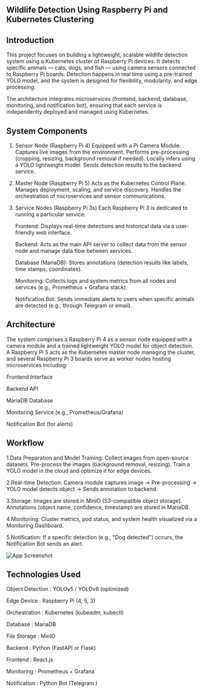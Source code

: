 
## Wildlife Detection Using Raspberry Pi and Kubernetes Clustering

## Introduction
This project focuses on building a lightweight, scalable wildlife detection system using a Kubernetes cluster of Raspberry Pi devices. It detects specific animals — cats, dogs, and fish — using camera sensors connected to Raspberry Pi boards. Detection happens in real time using a pre-trained YOLO model, and the system is designed for flexibility, modularity, and edge processing.

The architecture integrates microservices (frontend, backend, database, monitoring, and notification bot), ensuring that each service is independently deployed and managed using Kubernetes.


##  System Components
1. Sensor Node (Raspberry Pi 4)
    Equipped with a Pi Camera Module.
    Captures live images from the environment.
    Performs pre-processing (cropping, resizing, background removal if needed).
    Locally infers using a YOLO lightweight model.
    Sends detection results to the backend service.

2. Master Node (Raspberry Pi 5)
    Acts as the Kubernetes Control Plane.
    Manages deployment, scaling, and service discovery.
    Handles the orchestration of microservices and sensor communications.

3. Service Nodes (Raspberry Pi 3s)
    Each Raspberry Pi 3 is dedicated to running a particular service:
    
    Frontend: Displays real-time detections and historical data via a user-friendly web interface.
    
    Backend: Acts as the main API server to collect data from the sensor node and manage data flow between services.
    
    Database (MariaDB): Stores annotations (detection results like labels, time stamps, coordinates).
    
    Monitoring: Collects logs and system metrics from all nodes and services (e.g., Prometheus + Grafana stack).
    
    Notification Bot: Sends immediate alerts to users when specific animals are detected (e.g., through Telegram or email).
## Architecture
The system comprises a Raspberry Pi 4 as a sensor node equipped with a camera module and a trained lightweight YOLO model for object detection. A Raspberry Pi 5 acts as the Kubernetes master node managing the cluster, and several Raspberry Pi 3 boards serve as worker nodes hosting microservices including:

Frontend Interface

Backend API

MariaDB Database

Monitoring Service (e.g., Prometheus/Grafana)

Notification Bot (for alerts)
## Workflow
1.Data Preparation and Model Training:
    Collect images from open-source datasets.
    Pre-process the images (background removal, resizing).
    Train a YOLO model in the cloud and optimize it for edge devices.

2.Real-time Detection:
    Camera module captures image → Pre-processing → YOLO model detects object → Sends annotation to backend.

3.Storage:
    Images are stored in MinIO (S3-compatible object storage).
    Annotations (object name, confidence, timestamp) are stored in MariaDB.

4.Monitoring:
    Cluster metrics, pod status, and system health visualized via a Monitoring Dashboard.

5.Notification:
    If a specific detection (e.g., "Dog detected") occurs, the Notification Bot sends an alert.
    
![App Screenshot]("../static/image1.png")


   

## Technologies Used


Object Detection :                    YOLOv5 / YOLOv8 (optimized)

Edge Device :                         Raspberry Pi (4, 5, 3)

Orchestration :                       Kubernetes (kubeadm, kubectl)

Database :                            MariaDB

File Storage :                        MinIO

Backend :                             Python (FastAPI or Flask)

Frontend :                            React.js 

Monitoring :                          Prometheus + Grafana

Notification :                        Python Bot (Telegram )